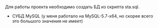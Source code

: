 Для работы проекта необходимо создать БД из скрипта sta.sql. 
* СУБД MySQL (у меня работало на MySQL-5.7-x64, но скорее всего это большого значения не имеет)



